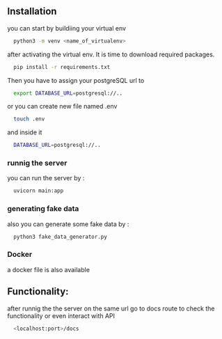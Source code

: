## Installation

you can start by buildiing your virtual env


```bash
  python3 -m venv <name_of_virtualenv>
```
after activating the virtual env. It is time to download required packages.

```bash
  pip install -r requirements.txt
```
Then you have to assign your postgreSQL url to 

```bash
  export DATABASE_URL=postgresql://..

```
or you can create new file named .env 
```bash
  touch .env

```
and inside it 
```bash
  DATABASE_URL=postgresql://..

```

### runnig the server

you can run the server by :


```bash
  uvicorn main:app

```

### generating fake data 

also you can generate some fake data by :

```bash
  python3 fake_data_generator.py

```

### Docker 

a docker file is also available

## Functionality:
after runnig the the server on the same url go to docs route to check the functionality or even interact with API

```bash
  <localhost:port>/docs
```
